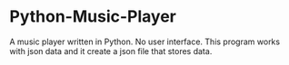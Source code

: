 # Python-Music-Player
A music player written in Python.
No user interface.
This program works with json data and it create a json file that stores data.
